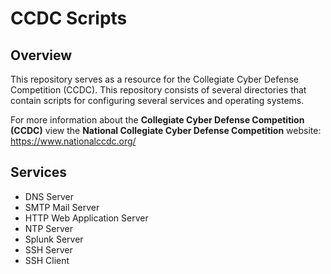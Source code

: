 # CCDC Scripts

## Overview

This repository serves as a resource for the Collegiate Cyber Defense Competition (CCDC).
This repository consists of several directories that contain scripts for configuring several services and operating systems.

For more information about the **Collegiate Cyber Defense Competition (CCDC)** view the **National Collegiate Cyber Defense Competition** website: https://www.nationalccdc.org/

## Services

- DNS Server
- SMTP Mail Server
- HTTP Web Application Server
- NTP Server
- Splunk Server
- SSH Server
- SSH Client

